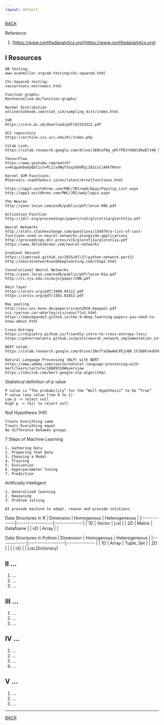 ```yaml
---
layout: default
---
```


[BACK](./)

Reference:

1. [https://www.certifiedanalytics.org](https://www.certifiedanalytics.org)

## I Resources
```
AB testing:
www.evanmiller.org/ab-testing/chi-squared.html

Chi-Squared testing:
vassarstats.net/newcs.html

Function graphs:
Rechneronline.de/function-graphs/

Normal distribution
onlinestatbook.com/stat_sim/sampling_dist/index.html

SVR
Https://core.ac.uk/download/pdf/81523322.pdf

UCI repository
https://archive.ics.uci.edu/ml/index.php

Colab Link:
https://colab.research.google.com/drive/1EBtaT0q_yHlfP8JrUdUcEKwD7J48_5Ya

TensorFlow
https://www.youtube.com/watch?v=HcqpanDadyQ&list=PLIivdWyY5sqJdmVMjLI8iCul14XkTRosn

Kernel SVM Functions:
Mlkernels.readthedocs.io/en/latest/krnelfunctions.html

https://app3.unit4hrms.com/PWC/JRI/web/Epay/Payslip_List.aspx
http://app3.unit4hrms.com/PWC/JRI/web/login.aspx

The Neuron
http://yann.lecun.com/exdb/publis/pdf/lecun-98b.pdf

Activation Function
http://jmlr.org/proceedings/papers/v15/glorot11a/glorot11a.pdf

Neural Networks
http://stats.stackexchange.com/questions/154879/a-list-of-cost-functions-used-in-neural-networks-alongside-applications
http://proceedings.mlr.press/v15/glorot11a/glorot11a.pdf
https://www.3blue1brown.com/neural-networks

Gradient Descent
https://iamtrask.github.io/2015/07/27/python-network-part2/
http://neuralnetworksanddeeplearning.com/chap2.html

Convolutional Neural Networks
http://yann.lecun.com/exdb/publis/pdf/lecun-01a.pdf
http://cs.nju.edu.cn/wujx/paper/CNN.pdf

ReLU layer
https://arxiv.org/pdf/1609.04112.pdf
https://arxiv.org/pdf/1502.01852.pdf

Max pooling
http://ais.uni-bonn.de/papers/icann2010_maxpool.pdf
scs.ryerson.ca/~aharley/vis/conv/flat.html
https://adeshpande3.github.io/the-9-deep-learning-papers-you-need-to-know-about.html

Cross-Entropy
https://rdipietro.github.io/friendly-intro-to-cross-entropy-loss/
https://peterroelants.github.io/posts/neural_network_implementation_intermezzo02/

BERT colab:
https://colab.research.google.com/drive/1NvffaS8wAmCPEjU6R_tF3b8FxkdVhFR5

Natural Language Processing (NLP) with BERT 
https://www.udemy.com/course/natural-language-processing-with-bert/learn/lecture/18889310#overview
https://sdsclub.com/bert-google-nlp-algorithm/
```
Statistical definition of p value
```
P value is “The probability” for the “Null Hypothesis” to be “True”
P value (any value from 0 to 1)
Low p -> reject null
High p -> fail to reject null
```
Null Hypothesis (H0)
```
Treats Everything same
Treats Everything equal
No difference between groups
```
7 Steps of Machine Learning
```
1. Gathering Data
2. Preparing that Data
3. Choosing a Model
4. Training
5. Evaluation
6. Hyperparameter Tuning
7. Prediction
```
Artificially Intelligent
```
1. Generalized learning
2. Reasoning
3. Problem solving

AI provide machine to adapt, reason and provide solutions.
```
Data Structures in R
| Dimension    | Homogenous        | Heterogeneous |
|:-------------|:------------------|:--------------|
| 1D           | Vector            | List          |
| 2D           | Matrix            | Dataframe     |
| nD           | Array             |               |

Data Structures in Python
| Dimension    | Homogenous        | Heterogeneous  |
|:-------------|:------------------|:-------------- |
| 1D           | Array             | Tuple, Set     |
| 2D           |                   |                |
| nD           |                   | List,Dictionary|

## II ...

1. ...
1. ...
1. ...

## III ...

1. ...
1. ...
1. ...

## IV ...

1. ...
1. ...
1. ...
1. ...

## V ...

1. ...
1. ...
1. ...

* * *

[BACK](./)
